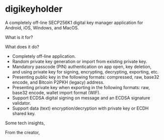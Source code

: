 # digikeyholder
A completely off-line SECP256K1 digital key manager application for Android, iOS, Windows, and MacOS.

What is it for?

What does it do?
- Completely off-line application.
- Random private key generation or import from existing private key.
- Mandatory passcode (PIN) authentication on app open, key deletion, and using private key for signing, encrypting, decrypting, exporting, etc.
- Presenting public key in the following formats: compressed, raw, base32 encode, and Bitcoin P2PKH (legacy) address.
- Presenting private key when exporting in the following formats: raw, base32 encode, wallet import format (WIF).
- Support ECDSA digital signing on message and an ECDSA signature validator.
- Support data (text) encryption/decryption with private key or ECDH shared key.

Some tech insights,


From the creator,
